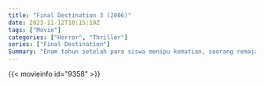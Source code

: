 ```yaml
---
title: "Final Destination 3 (2006)"
date: 2023-11-12T10:15:19Z
tags: ["Movie"]
categories: ["Horror", "Thriller"]
series: ["Final Destination"]
Summary: "Enam tahun setelah para siswa menipu kematian, seorang remaja lainnya mempunyai firasat bahwa dia dan teman-temannya akan terlibat dalam sebuah kecelakaan. Ketika visi itu menjadi kenyataan, siswa dan penyintas menghadapi dampak dari kecurangan Gri..."
---
```


<mux-player stream-type="on-demand"
src="https://kp3d-my.sharepoint.com/personal/ryoo_kp3d_onmicrosoft_com/_layouts/15/download.aspx?share=Ef608YUrdeRDvWRwzRuRS_IB6Z1fTLxjpj1u5V-aEOLF2A" prefer-playback="mse" controls>

</mux-player>


{{< movieinfo id="9358" >}}

<script src="https://cdn.jsdelivr.net/npm/@mux/mux-player"></script>

 <script type="application/ld+json ">
{
"@context": "https://schema.org/",
"@type": "VideoObject",
"name": "Final Destination 3 (2006)",
"contentUrl": "https://stream.mux.com/S02ReCxTOX8blqGNAQFEE6Bn2eawWc0201eTAnYItmI724.m3u8",
"thumbnailUrl": "https://www.themoviedb.org/t/p/original/5vHqaoQ4SmrGt8Z9kBl6eX9DPFh.jpg?width=314&fit_mode=preserve&time=25",
"uploadDate": "2023-11-12T10:15:19Z",
}

</script>
